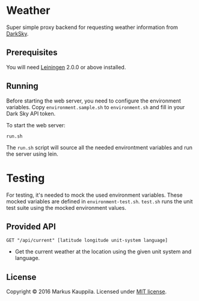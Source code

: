 # Weather

Super simple proxy backend for requesting weather information from [DarkSky](https://darksky.net).

## Prerequisites

You will need [Leiningen](https://github.com/technomancy/leiningen) 2.0.0 or above installed.

## Running

Before starting the web server, you need to configure the environment variables. Copy `environment.sample.sh` to `environment.sh` and fill in your Dark Sky API token.

To start the web server:

    run.sh

The `run.sh` script will source all the needed environtment variables and
run the server using lein.

# Testing

For testing, it's needed to mock the used environment variables. These mocked
variables are defined in `environment-test.sh`. `test.sh` runs the unit test
suite using the mocked environment values.

## Provided API

`GET "/api/current" [latitude longitude unit-system language]`
  - Get the current weather at the location using the given unit system and language.

## License

Copyright © 2016 Markus Kauppila. Licensed under [MIT license](https://opensource.org/licenses/MIT).
